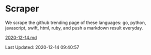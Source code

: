 # Scraper

We scrape the github trending page of these languages: go, python, javascript, swift, html, ruby, and push a markdown result everyday.

[2020-12-14.md](https://github.com/henson/Scraper/blob/master/2020-12-14.md)

Last Updated: 2020-12-14 09:40:57